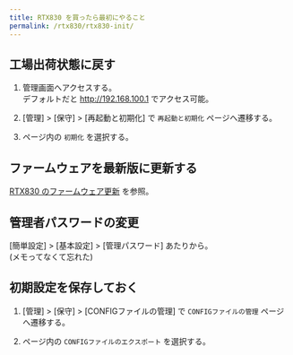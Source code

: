 ```yaml
---
title: RTX830 を買ったら最初にやること
permalink: /rtx830/rtx830-init/
---
```


## 工場出荷状態に戻す

1. 管理画面へアクセスする。  
デフォルトだと http://192.168.100.1 でアクセス可能。

2. [管理] > [保守] > [再起動と初期化] で `再起動と初期化` ページへ遷移する。

3. ページ内の `初期化` を選択する。

## ファームウェアを最新版に更新する

[RTX830 のファームウェア更新](./firmware-update.md) を参照。

## 管理者パスワードの変更
[簡単設定] > [基本設定] > [管理パスワード] あたりから。  
(メモってなくて忘れた)

## 初期設定を保存しておく
1. [管理] > [保守] > [CONFIGファイルの管理] で `CONFIGファイルの管理` ページへ遷移する。

2. ページ内の `CONFIGファイルのエクスポート` を選択する。
